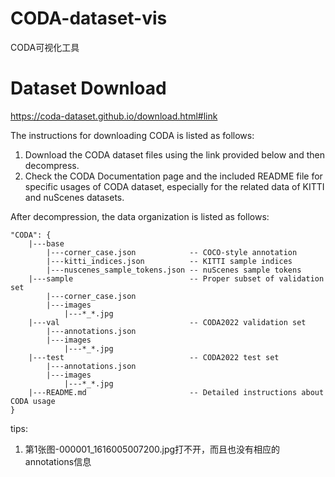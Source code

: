 # CODA-dataset-vis
CODA可视化工具
# Dataset Download
https://coda-dataset.github.io/download.html#link

The instructions for downloading CODA is listed as follows:

1. Download the CODA dataset files using the link provided below and then decompress.
2. Check the CODA Documentation page and the included README file for specific usages of CODA dataset, especially for the related data of KITTI and nuScenes datasets.

After decompression, the data organization is listed as follows:

```
"CODA": {
    |---base                             
        |---corner_case.json            -- COCO-style annotation
        |---kitti_indices.json          -- KITTI sample indices
        |---nuscenes_sample_tokens.json -- nuScenes sample tokens
    |---sample                          -- Proper subset of validation set 
        |---corner_case.json            
        |---images        
            |---*_*.jpg     
    |---val                             -- CODA2022 validation set 
        |---annotations.json            
        |---images        
            |---*_*.jpg     
    |---test                            -- CODA2022 test set 
        |---annotations.json            
        |---images        
            |---*_*.jpg     
    |---README.md                       -- Detailed instructions about CODA usage
}
```

tips:

1. 第1张图-000001_1616005007200.jpg打不开，而且也没有相应的annotations信息
